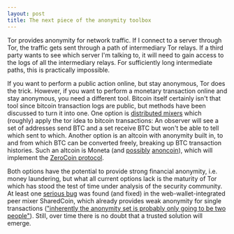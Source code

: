 ```yaml
---
layout: post
title: The next piece of the anonymity toolbox
---
```


Tor provides anonymity for network traffic.
If I connect to a server through Tor, the traffic gets sent through a path of
intermediary Tor relays.
If a third party wants to see which server I'm talking to, it will need to gain
access to the logs of all the intermediary relays.
For sufficiently long intermediate paths, this is practically impossible.

If you want to perform a public action online, but stay anonymous, Tor does the
trick.
However, if you want to perform a monetary transaction online and stay
anonymous, you need a different tool.
Bitcoin itself certainly isn't that tool since bitcoin transaction logs are
public, but methods have been discussed to turn it into one.
One option is [distributed mixers](http://www.coindesk.com/taxonomy-bitcoin-mixing-services-policymakers/)
which (roughly) apply the tor idea to bitcoin transactions:
An observer will see a set of addresses send BTC and a set receive BTC but
won't be able to tell which sent to which.
Another option is an altcoin with anonymity built in, to and from which BTC can
be converted freely, breaking up BTC transaction histories.
Such an altcoin is Moneta (and [possibly](https://www.cryptocoinsnews.com/anoncoin-price-crashes-developer-announces-zerocoin-delay/) 
[anoncoin](https://anoncoin.net/)),
which will implement the
[ZeroCoin protocol](https://moneta.cash/technology.html#b).

Both options have the potential to provide strong financial anonymity, i.e.
money laundering, but what all current options lack is the maturity of Tor
which has stood the test of time under analysis of the security community.
At least one [serious bug](http://www.coindesk.com/blockchains-sharedcoin-users-can-identified-says-security-expert/)
was found (and fixed) in the web-wallet-integrated peer mixer SharedCoin, which
already provides weak anonymity for single transactions (["inherently the
anonymity set is probably only going
to be two people"](http://www.coindesk.com/blockchains-sharedcoin-users-can-identified-says-security-expert/#comment-1428027743)).
Still, over time there is no doubt that a trusted solution will emerge.

